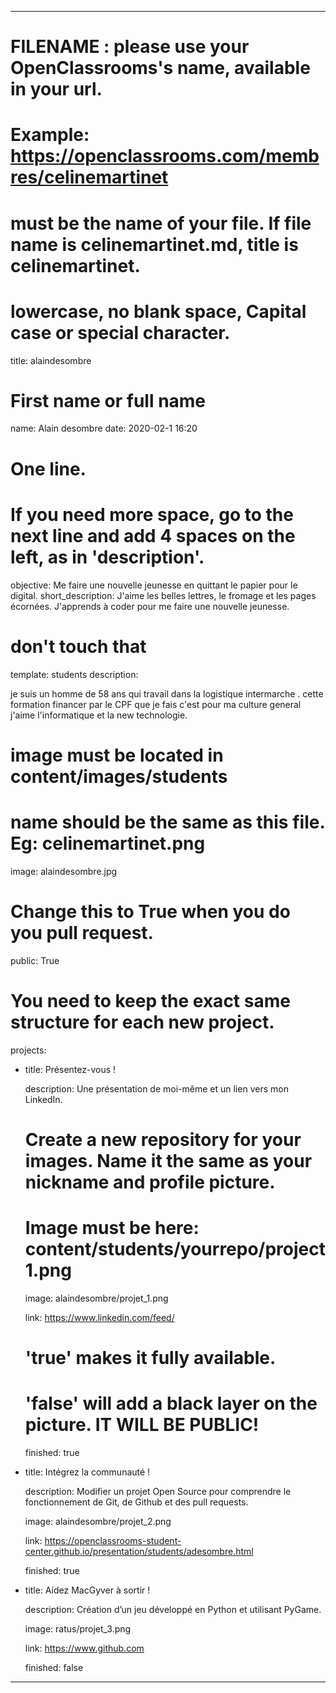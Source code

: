 
---
# FILENAME : please use your OpenClassrooms's name, available in your url.

# Example: https://openclassrooms.com/membres/celinemartinet

# must be the name of your file. If file name is celinemartinet.md, title is celinemartinet.

# lowercase, no blank space, Capital case or special character.

title: alaindesombre
# First name or full name
name: Alain desombre
date: 2020-02-1 16:20
# One line.
# If you need more space, go to the next line and add 4 spaces on the left, as in 'description'.
objective: Me faire une nouvelle jeunesse en quittant le papier pour le digital.
short_description: J'aime les belles lettres, le fromage et les pages écornées. J'apprends à coder pour me faire une nouvelle jeunesse.
# don't touch that
template: students
description:

   je suis un homme de 58 ans qui travail dans la logistique intermarche .
   cette formation financer par le CPF que je fais c'est pour ma 
   culture general j'aime l'informatique et la new technologie.
# image must be located in content/images/students

# name should be the same as this file. Eg: celinemartinet.png

image: alaindesombre.jpg
# Change this to True when you do you pull request.

public: True

# You need to keep the exact same structure for each new project.

projects:

  - title: Présentez-vous !

    description: Une présentation de moi-même et un lien vers mon LinkedIn.

    # Create a new repository for your images. Name it the same as your nickname and profile picture.

    # Image must be here: content/students/yourrepo/project1.png

    image: alaindesombre/projet_1.png

    link: https://www.linkedin.com/feed/

    # 'true' makes it fully available.

    # 'false' will add a black layer on the picture. IT WILL BE PUBLIC!

    finished: true

  - title: Intégrez la communauté !

    description: Modifier un projet Open Source pour comprendre le fonctionnement de Git, de Github et des pull requests. 

    image: alaindesombre/projet_2.png

    link: https://openclassrooms-student-center.github.io/presentation/students/adesombre.html

    finished: true

  - title: Aidez MacGyver à sortir !

    description: Création d’un jeu développé en Python et utilisant PyGame.

    image: ratus/projet_3.png

    link: https://www.github.com

    finished: false

---
 